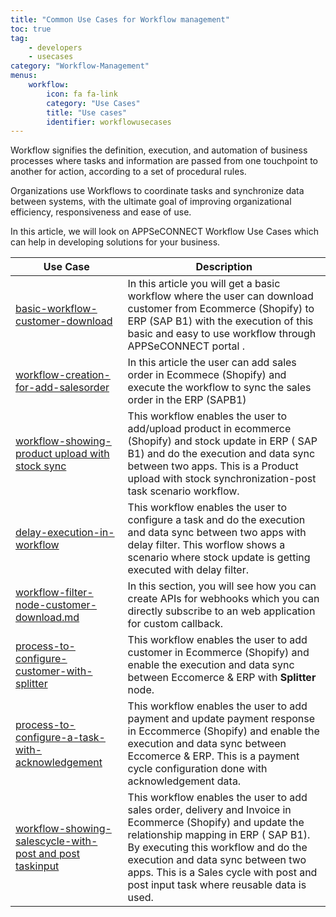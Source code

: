 ```yaml
---
title: "Common Use Cases for Workflow management"
toc: true
tag: 
    - developers
    - usecases
category: "Workflow-Management"          
menus: 
    workflow:
        icon: fa fa-link
        category: "Use Cases"
        title: "Use cases" 
        identifier: workflowusecases
---
```


Workflow signifies the definition, execution, and automation of business processes where tasks and information are passed from one touchpoint to another for action, according to a set of procedural rules.

Organizations use Workflows to coordinate tasks and synchronize data between systems, with the ultimate goal of improving organizational efficiency, responsiveness and ease of use.





In this article, we will look on APPSeCONNECT Workflow Use Cases which can help in developing solutions for your business.

|Use Case|Description|
|-----|----------|
|[basic-workflow-customer-download]()| In this article you will get a basic workflow where the user can download customer from Ecommerce (Shopify) to ERP (SAP B1) with the execution of this basic and easy to use workflow through APPSeCONNECT portal .|
|[workflow-creation-for-add-salesorder]()|In this article   the user can add sales order in Ecommece (Shopify) and execute the  workflow to sync the sales order in the ERP (SAPB1) |
|[workflow-showing-product upload with stock sync]()|This workflow enables the user to add/upload product in ecommerce (Shopify) and stock update in ERP ( SAP B1) and do the execution and data sync between two apps. This is a Product upload with stock synchronization-post task scenario workflow.|'
|[delay-execution-in-workflow]()|This workflow enables the user to configure a task and do the execution and data sync between two apps with delay filter. This worflow shows a scenario where stock update is getting executed with delay filter.|'
|[workflow-filter-node-customer-download.md]()|In this section, you will see how you can create APIs for webhooks which you can directly subscribe to an web application for custom callback.|'
|[process-to-configure-customer-with-splitter]()|This workflow enables the user to add customer in Ecommerce (Shopify) and enable the execution and data sync between Eccomerce & ERP with **Splitter** node. |'
|[process-to-configure-a-task-with-acknowledgement]()|This workflow enables the user to add payment and update payment response in Eccommerce (Shopify) and enable the execution and data sync between Eccomerce & ERP. This is a payment cycle configuration  done with acknowledgement data.|'
|[workflow-showing-salescycle-with-post and post taskinput]()|This workflow enables the user to add sales order, delivery and Invoice in Ecommerce (Shopify) and update the relationship mapping  in ERP ( SAP B1). By executing this workflow and do the execution and data sync between two apps. This is a Sales cycle with post and post input task where reusable data is used.|'







